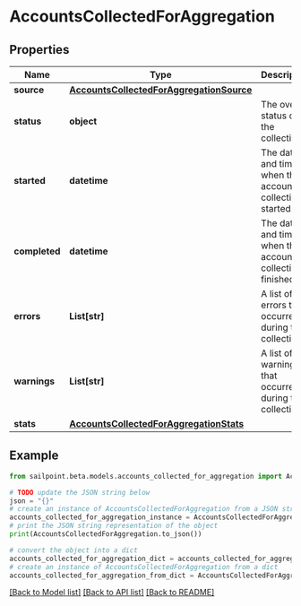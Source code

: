 # AccountsCollectedForAggregation


## Properties

Name | Type | Description | Notes
------------ | ------------- | ------------- | -------------
**source** | [**AccountsCollectedForAggregationSource**](AccountsCollectedForAggregationSource.md) |  | 
**status** | **object** | The overall status of the collection. | 
**started** | **datetime** | The date and time when the account collection started. | 
**completed** | **datetime** | The date and time when the account collection finished. | 
**errors** | **List[str]** | A list of errors that occurred during the collection. | 
**warnings** | **List[str]** | A list of warnings that occurred during the collection. | 
**stats** | [**AccountsCollectedForAggregationStats**](AccountsCollectedForAggregationStats.md) |  | 

## Example

```python
from sailpoint.beta.models.accounts_collected_for_aggregation import AccountsCollectedForAggregation

# TODO update the JSON string below
json = "{}"
# create an instance of AccountsCollectedForAggregation from a JSON string
accounts_collected_for_aggregation_instance = AccountsCollectedForAggregation.from_json(json)
# print the JSON string representation of the object
print(AccountsCollectedForAggregation.to_json())

# convert the object into a dict
accounts_collected_for_aggregation_dict = accounts_collected_for_aggregation_instance.to_dict()
# create an instance of AccountsCollectedForAggregation from a dict
accounts_collected_for_aggregation_from_dict = AccountsCollectedForAggregation.from_dict(accounts_collected_for_aggregation_dict)
```
[[Back to Model list]](../README.md#documentation-for-models) [[Back to API list]](../README.md#documentation-for-api-endpoints) [[Back to README]](../README.md)



